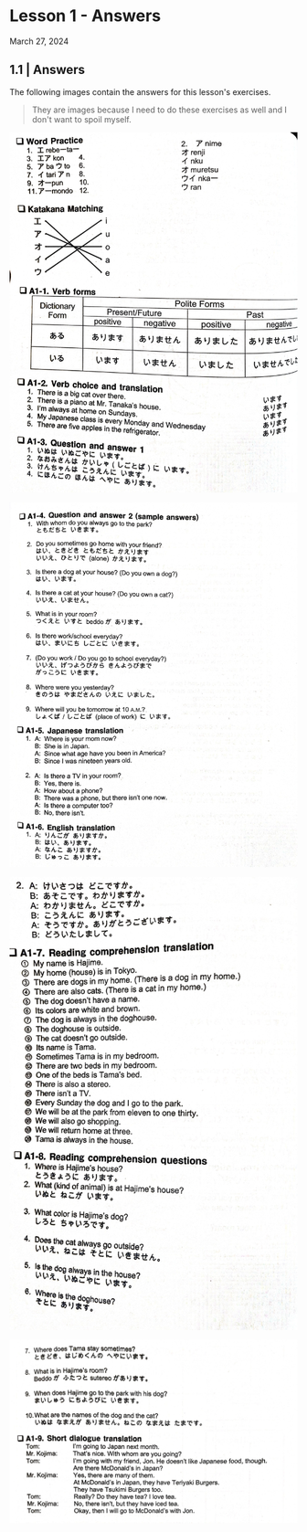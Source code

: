 # Lesson 1 - Answers

March 27, 2024

## 1.1 | Answers

The following images contain the answers for this lesson's exercises.

> They are images because I need to do these exercises as well and I don't want to spoil myself.

![Answers of lesson 1, image 1 of 4](images/l1-1.jpg)

![Answers of lesson 1, image 2 of 4](images/l1-2.jpg)

![Answers of lesson 1, image 3 of 4](images/l1-3.jpg)

![Answers of lesson 1, image 4 of 4](images/l1-4.jpg)
